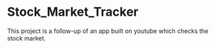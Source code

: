 # Stock_Market_Tracker

This project is a follow-up of an app built on youtube which checks the stock market.
